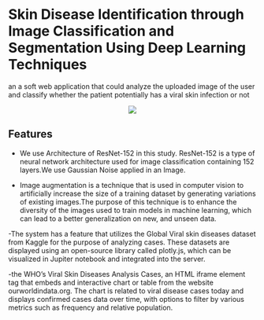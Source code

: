 # Skin Disease Identification through Image Classification and Segmentation Using Deep Learning Techniques
 an a soft web application that could analyze the uploaded image of the user and classify whether the patient potentially has a viral skin infection or not

 <p align="center">
<img src="https://i.imgur.com/wpzwFS2.png"/>
 </p>

</p>

## Features
- We use Architecture of ResNet-152 in this study. ResNet-152 is a type of neural network architecture used for image classification containing 152 layers.We use Gaussian Noise applied in an Image.

- Image augmentation is a technique that is used in computer vision to artificially increase the size of a training dataset by generating variations of existing images.The purpose of this technique is to enhance the diversity of the images used to train models in machine learning, which can lead to a better generalization on new, and unseen data.

-The system has a feature that utilizes the Global Viral skin diseases dataset from Kaggle for the purpose of analyzing cases. These datasets are displayed using an open-source library called plotly.js, which can be visualized in Jupiter notebook and integrated into the server.

-the WHO’s Viral Skin Diseases Analysis Cases, an HTML iframe element tag that embeds and interactive chart or table from the website ourworldindata.org. The chart is related to viral disease cases today and displays confirmed cases data over time, with options to filter by various metrics such as frequency and relative population. 


